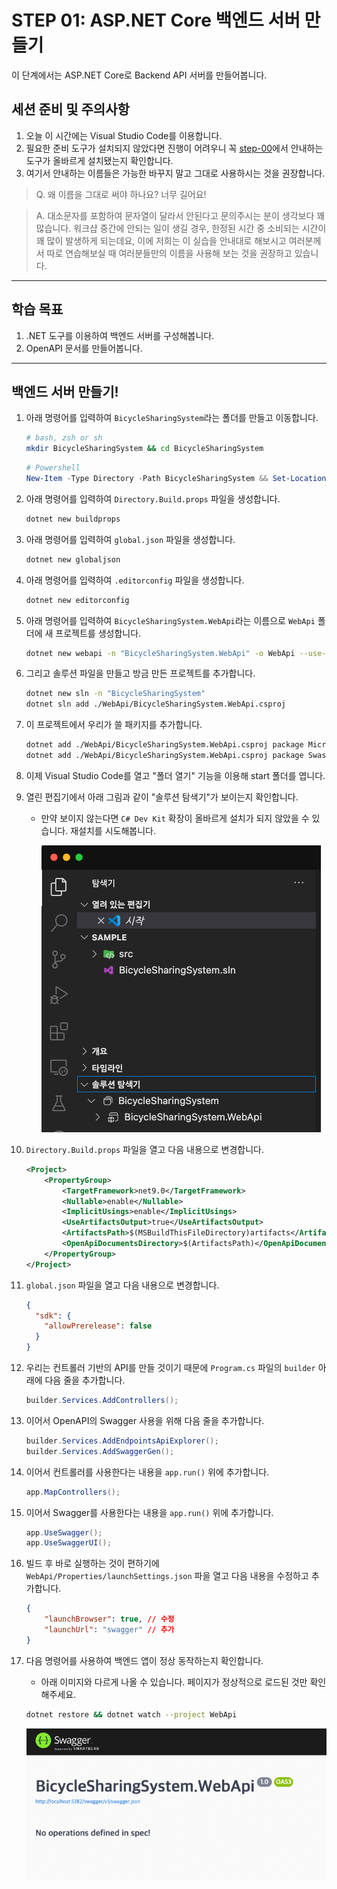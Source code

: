 # STEP 01: ASP.NET Core 백엔드 서버 만들기

이 단계에서는 ASP.NET Core로 Backend API 서버를 만들어봅니다.

## 세션 준비 및 주의사항

1. 오늘 이 시간에는 Visual Studio Code를 이용합니다.
1. 필요한 준비 도구가 설치되지 않았다면 진행이 어려우니 꼭 [step-00](./step-00.md)에서 안내하는 도구가 올바르게 설치됐는지 확인합니다.
1. 여기서 안내하는 이름들은 가능한 바꾸지 말고 그대로 사용하시는 것을 권장합니다.

> Q. 왜 이름을 그대로 써야 하나요? 너무 길어요!

> A. 대소문자를 포함하여 문자열이 달라서 안된다고 문의주시는 분이 생각보다 꽤 많습니다. 워크샵 중간에 안되는 일이 생길 경우, 한정된 시간 중 소비되는 시간이 꽤 많이 발생하게 되는데요, 이에 저희는 이 실습을 안내대로 해보시고 여러분께서 따로 연습해보실 때 여러분들만의 이름을 사용해 보는 것을 권장하고 있습니다.


---


## 학습 목표

1. .NET 도구를 이용하여 백엔드 서버를 구성해봅니다.
1. OpenAPI 문서를 만들어봅니다.


---


## 백엔드 서버 만들기!

1. 아래 명령어를 입력하여 `BicycleSharingSystem`라는 폴더를 만들고 이동합니다.

    ```sh
    # bash, zsh or sh
    mkdir BicycleSharingSystem && cd BicycleSharingSystem
    ```

    ```powershell
    # Powershell
    New-Item -Type Directory -Path BicycleSharingSystem && Set-Location -Path BicycleSharingSystem
    ```

1. 아래 명령어를 입력하여 `Directory.Build.props` 파일을 생성합니다.

    ```sh
    dotnet new buildprops
    ```

1. 아래 명령어를 입력하여 `global.json` 파일을 생성합니다.

    ```sh
    dotnet new globaljson
    ```

1. 아래 명령어를 입력하여 `.editorconfig` 파일을 생성합니다.

    ```sh
    dotnet new editorconfig
    ```

1. 아래 명령어를 입력하여 `BicycleSharingSystem.WebApi`라는 이름으로 `WebApi` 폴더에 새 프로젝트를 생성합니다.

    ```sh
    dotnet new webapi -n "BicycleSharingSystem.WebApi" -o WebApi --use-program-main
    ```

1. 그리고 솔루션 파일을 만들고 방금 만든 프로젝트를 추가합니다.

    ```sh
    dotnet new sln -n "BicycleSharingSystem"
    dotnet sln add ./WebApi/BicycleSharingSystem.WebApi.csproj
    ```

1. 이 프로젝트에서 우리가 쓸 패키지를 추가합니다.

    ```sh
    dotnet add ./WebApi/BicycleSharingSystem.WebApi.csproj package Microsoft.Extensions.ApiDescription.Server
    dotnet add ./WebApi/BicycleSharingSystem.WebApi.csproj package Swashbuckle.AspNetCore
    ```

1. 이제 Visual Studio Code를 열고 "폴더 열기" 기능을 이용해 start 폴더를 엽니다.

1. 열린 편집기에서 아래 그림과 같이 "솔루션 탐색기"가 보이는지 확인합니다.
    * 만약 보이지 않는다면 `C# Dev Kit` 확장이 올바르게 설치가 되지 않았을 수 있습니다. 재설치를 시도해봅니다.

      ![Visual Studio Code - Solution Explorer](./images/vscode-solution.png)

1. `Directory.Build.props` 파일을 열고 다음 내용으로 변경합니다.

    ```xml
    <Project>
        <PropertyGroup>
            <TargetFramework>net9.0</TargetFramework>
            <Nullable>enable</Nullable>
            <ImplicitUsings>enable</ImplicitUsings>
            <UseArtifactsOutput>true</UseArtifactsOutput>
            <ArtifactsPath>$(MSBuildThisFileDirectory)artifacts</ArtifactsPath>
            <OpenApiDocumentsDirectory>$(ArtifactsPath)</OpenApiDocumentsDirectory>
        </PropertyGroup>
    </Project>
    ```

1. `global.json` 파일을 열고 다음 내용으로 변경합니다.

    ```json
    {
      "sdk": {
        "allowPrerelease": false
      }
    }
    ```

1. 우리는 컨트롤러 기반의 API를 만들 것이기 때문에 `Program.cs` 파일의 `builder` 아래에 다음 줄을 추가합니다.

    ```cs
    builder.Services.AddControllers();
    ```

1. 이어서 OpenAPI의 Swagger 사용을 위해 다음 줄을 추가합니다.

    ```cs
    builder.Services.AddEndpointsApiExplorer();
    builder.Services.AddSwaggerGen();
    ```

1. 이어서 컨트롤러를 사용한다는 내용을 `app.run()` 위에 추가합니다.

    ```cs
    app.MapControllers();
    ```

1. 이어서 Swagger를 사용한다는 내용을 `app.run()` 위에 추가합니다.

    ```cs
    app.UseSwagger();
    app.UseSwaggerUI();
    ```

1. 빌드 후 바로 실행하는 것이 편하기에 `WebApi/Properties/launchSettings.json` 파을 열고 다음 내용을 수정하고 추가합니다.

    ```json
    {
        "launchBrowser": true, // 수정
        "launchUrl": "swagger" // 추가
    }
    ```

1. 다음 명령어를 사용하여 백엔드 앱이 정상 동작하는지 확인합니다.
    * 아래 이미지와 다르게 나올 수 있습니다. 페이지가 정상적으로 로드된 것만 확인해주세요.

    ```sh
    dotnet restore && dotnet watch --project WebApi
    ```

    ![OpenAPI First Run!](./images/openapi-first-run.png)

